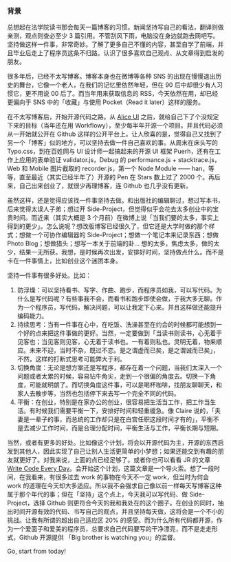 ### 背景

总想起在法学院读书那会每天一篇博客的习惯。新闻坚持写自己的看法，翻译则做亲测，观点则查必至少 3 篇引用。不管刮风下雨，电脑没在身边就跑去网吧写。坚持做这样一件事，非常奇妙。了解了更多自己不懂的内容，甚至自学了前端，并且毕业后走上了程序员这条不归路。认识了很多喜欢自己观点、从文章得到启发的朋友。

很多年后，已经不太写博客。博客本身也在微博等各种 SNS 的出现在慢慢退出历史的舞台，它像一个老人，在我们的记忆里依然年轻，但在 90 后中却很少有人习惯它，更不用说 00 后了。而当年用来获取信息的 RSS，今天依然在用，却已经更偏向于 SNS 中的「收藏」与使用 Pocket（Read it later）这样的服务。

在不太写博客后，开始开源代码之路。从 [Alice UI](https://github.com/aliceui/aliceui.org) 之后，就给自己下了个没规定下来的目标（当年还在用 Workflowy），至少每半年开源一个项目。并且代码必须从一开始就公开在 Github 这样的公开平台上。让人欣喜的是，觉得自己又找到了另一个「博客」似的地方，可以坚持去做一件自己喜欢的事。从周末在床头写的 Typo.css，到在百姓网与 UI 设计师一起搞起来的开源 UI 框架 Puerh，还有在工作上应用的表单验证 validator.js，Debug 的 performance.js + stacktrace.js，Web 和 Mobile 图片截取的 recorder.js，第一个 Node Module —— han，等等，直至最近（其实已经半年了）开源的 Pen 在 Stars 数上过了 2000 个。再后来，自己出来创业了，就很少再理博客，连 Github 也几乎没有更新。

虽然这样，还是觉得应该找一件事坚持去做。和出版社的编辑聊过，想过写本书，后来觉得太误人子弟；想过开 Side-Project，但觉得似乎会花去太多创业中的宝贵时间。而近来（其实大概是 3 个月前）在微博上说「当我们要的太多，事实上得到的更少」。怎么说呢？想改版博客已经很久了，但它还是大学时做的那个样式；想做一个可协作编辑器的 Side-Project；想做一个笔记本来记录东西；想做 Photo Blog；想做猎头；想写一本关于前端的卦... 想的太多，焦虑太多，做的太少，结果一无所获。我想，是时候再次出发，安排好时间，坚持做点什么。而不是卡在一件事情上，比如创业这个迷团本身。

坚持一件事有很多好处。比如：

1. 防浮燥：可以坚持看书、写字、作曲、跑步，而程序员如我，可以写代码。为什么是写代码呢？有些事我不会，而看书和跑步即使会做，于我大多无聊。作为一个程序员，写代码，解决问题，可以让我定下心来。并且这样做还能提升编码能力。
2. 持续思考：当有一件事在心中，在吃饭、洗澡甚至在约会的时候都可能想到一个好的点来把这件事做的更好。当然，一定要做到「当读书则读书，心无着于见客也；当见客则见客，心无着于读书也。一有着则私也。灵明无着，物来顺应。未来不迎，当时不杂，既过不恋。是之谓虚而已矣，是之谓诚而已矣」，不然，这样的打断式思考可能弊大于利。
3. 切换角度：无论是想方案还是写程序，都存在着一个问题，当我们太深入一个问题或者太累的时候，容易钻牛角尖，走到一个很偏的角度去。切换一下角度，可能就明朗了。而切换角度这件事，可以是喝杯咖啡，找朋友聊聊天，和家人去散步等，当然也包括停下来去写一个完全不同的代码。
4. 平衡：在创业，特别是在家办公的创业，很容易把生活当工作，把工作当生活。有时候我们需要平衡一下，安排好时间和轻重缓急。像 Claire 说的，「夫妻是一辈子的事，而总统的工作却只是在白宫任职这段时间才有的」，平衡不是去减少工作时间，而是合理分配时间，平衡生活与工作，平衡长期与短期。

当然，或者有更多的好处。比如像这个计划，将会以开源代码为主，开源的东西启发到其他人，因此实现了自己让别人生活更简单的小梦想；如果还能交到有趣的朋友就更好了。对我来说，上面的点已经足够了。或者你也可以看看 JR 的文章 [Write Code Every Day](http://ejohn.org/blog/write-code-every-day/)。会开始这个计划，这篇文章是一个导火索。想了一段时间，在我看来，有很多过去 work 的事物在今天不一定 work，但当时为何会 work 的道理在今天却大多适应。所以我不会强求自己像以前一样每天写博客这种属于那个年代的事；但在「坚持」这个点上，今天我可以写代码、做 Side-Project，选择 Github 则更符合今天的我和我处在的这个圈子。在创业的同时，抽出时间开源有效的代码、书写自己的观点，并且坚持每天做，这将会是一个不小的挑战。让我有所谓的超出自己适应区 20% 的感受。而为什么所有代码都开源，作为一个爱面子和爱美的程序员，总要求自己代码要写的干净漂亮，而不是走走形式，Github 开源提供 「Big brother is watching you」的监督。

Go, start from today!



